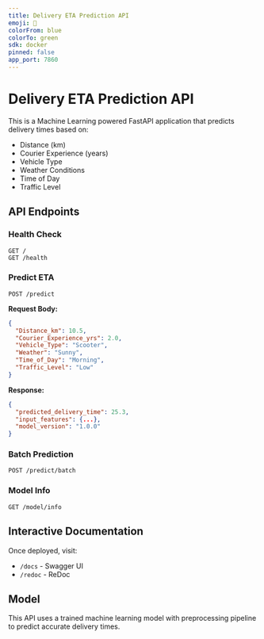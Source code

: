 ```yaml
---
title: Delivery ETA Prediction API
emoji: 🚚
colorFrom: blue
colorTo: green
sdk: docker
pinned: false
app_port: 7860
---
```


# Delivery ETA Prediction API

This is a Machine Learning powered FastAPI application that predicts delivery times based on:
- Distance (km)
- Courier Experience (years)
- Vehicle Type
- Weather Conditions
- Time of Day
- Traffic Level

## API Endpoints

### Health Check
```
GET /
GET /health
```

### Predict ETA
```
POST /predict
```

**Request Body:**
```json
{
  "Distance_km": 10.5,
  "Courier_Experience_yrs": 2.0,
  "Vehicle_Type": "Scooter",
  "Weather": "Sunny",
  "Time_of_Day": "Morning",
  "Traffic_Level": "Low"
}
```

**Response:**
```json
{
  "predicted_delivery_time": 25.3,
  "input_features": {...},
  "model_version": "1.0.0"
}
```

### Batch Prediction
```
POST /predict/batch
```

### Model Info
```
GET /model/info
```

## Interactive Documentation

Once deployed, visit:
- `/docs` - Swagger UI
- `/redoc` - ReDoc

## Model

This API uses a trained machine learning model with preprocessing pipeline to predict accurate delivery times.
